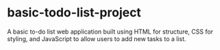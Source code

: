# basic-todo-list-project
A basic to-do list web application built using HTML for structure, CSS for styling, and JavaScript to allow users to add new tasks to a list.

